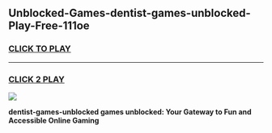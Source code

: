 
## Unblocked-Games-dentist-games-unblocked-Play-Free-111oe
<h3>
<a href="https://premium76.site?title=dentist-games-unblocked&ref=18A">CLICK TO PLAY</a></h3>
<hr>

<h3>
<a href="https://premium76.site?title=dentist-games-unblocked&ref=18A">CLICK 2 PLAY</a>
  
</h3>

<a href="https://premium76.site?title=dentist-games-unblocked&ref=18A"><img src="https://clearcache.store/games.png"></a>


**dentist-games-unblocked games unblocked: Your Gateway to Fun and Accessible Online Gaming**
